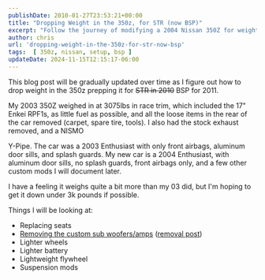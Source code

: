 ```yaml
---
publishDate: 2010-01-27T23:53:21+00:00
title: "Dropping Weight in the 350z, for STR (now BSP)"
excerpt: "Follow the journey of modifying a 2004 Nissan 350Z for weight reduction, detailing modifications including lighter wheels, battery & seats."
author: chris
url: 'dropping-weight-in-the-350z-for-str-now-bsp'
tags:  [ 350z, nissan, setup, bsp ] 
updateDate: 2024-11-15T12:15:17-06:00
---
```


This blog post will be gradually updated over time as I figure out how to drop weight in the 350z prepping it for <s>STR in 2010</s> BSP for 2011.

My 2003 350Z weighed in at 3075lbs in race trim, which included the 17" Enkei RPF1s, as little fuel as possible, and all the loose items in the rear of the car removed (carpet, spare tire, tools). I also had the stock exhaust removed, and a NISMO

Y-Pipe. The car was a 2003 Enthusiast with only front airbags, aluminum door sills, and splash guards. My new car is a 2004 Enthusiast, with aluminum door sills, no splash guards, front airbags only, and a few other custom mods I will document later.

I have a feeling it weighs quite a bit more than my 03 did, but I'm hoping to get it down under 3k pounds if possible.

Things I will be looking at:

- Replacing seats
- [Removing the custom sub woofers/amps](https://www.flickr.com/photos/17726343@N00/4309834337/) ([removal post](/the-350z-goes-on-a-diet))
- Lighter wheels
- Lighter battery
- Lightweight flywheel
- Suspension mods
